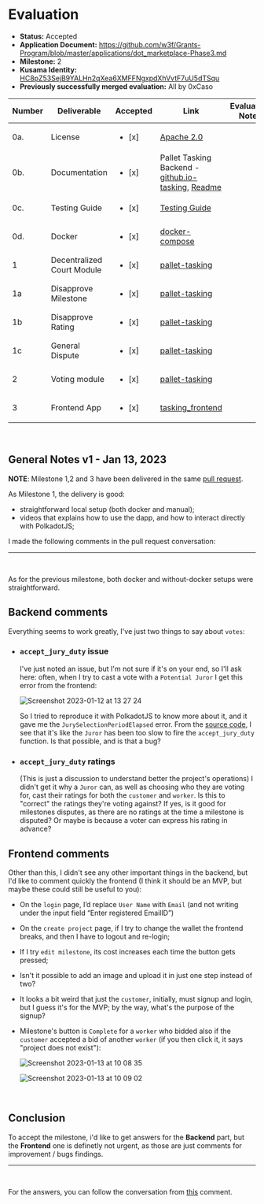 # Evaluation

- **Status:** Accepted
- **Application Document:** https://github.com/w3f/Grants-Program/blob/master/applications/dot_marketplace-Phase3.md
- **Milestone:** 2
- **Kusama Identity:** [HC8pZ53SejB9YALHn2qXea6XMFFNgxpdXhVvtF7uU5dTSqu](https://kusama.subscan.io/account/HC8pZ53SejB9YALHn2qXea6XMFFNgxpdXhVvtF7uU5dTSqu)
- **Previously successfully merged evaluation:** All by 0xCaso

| Number | Deliverable                | Accepted               | Link                                                                                                                                                                                                                                                                                         | Evaluation Notes |
| ------ | -------------------------- | ---------------------- | -------------------------------------------------------------------------------------------------------------------------------------------------------------------------------------------------------------------------------------------------------------------------------------------- | ---------------- |
| 0a.    | License                    | <ul><li>[x] </li></ul> | [Apache 2.0](https://github.com/WowLabz/dot-marketplace-v2/blob/bbeb45c2dfeeb91d2a4e39d191658361375992ef/LICENSE)                                                                                                                                                                            |                  |
| 0b.    | Documentation              | <ul><li>[x] </li></ul> | Pallet Tasking Backend - [github.io-tasking](https://github.com/WowLabz/dot-marketplace-v2/blob/bbeb45c2dfeeb91d2a4e39d191658361375992ef/pallets/pallet-tasking/src/lib.rs), [Readme](https://github.com/WowLabz/dot-marketplace-v2/blob/bbeb45c2dfeeb91d2a4e39d191658361375992ef/README.md) |                  |
| 0c.    | Testing Guide              | <ul><li>[x] </li></ul> | [Testing Guide](https://github.com/WowLabz/dot_marketplace_docker/tree/1357c620a6a10831c22d8cf23279f48c802e681d)                                                                                                                                                                             |                  |
| 0d.    | Docker                     | <ul><li>[x] </li></ul> | [docker-compose](https://github.com/WowLabz/dot_marketplace_docker/blob/1357c620a6a10831c22d8cf23279f48c802e681d/docker-compose.yml)                                                                                                                                                         |                  |
| 1      | Decentralized Court Module | <ul><li>[x] </li></ul> | [pallet-tasking](https://github.com/WowLabz/dot-marketplace-v2/blob/bbeb45c2dfeeb91d2a4e39d191658361375992ef/pallets/pallet-tasking/src/lib.rs)                                                                                                                                              |                  |
| 1a     | Disapprove Milestone       | <ul><li>[x] </li></ul> | [pallet-tasking](https://github.com/WowLabz/dot-marketplace-v2/blob/bbeb45c2dfeeb91d2a4e39d191658361375992ef/pallets/pallet-tasking/src/lib.rs#L836)                                                                                                                                         |                  |
| 1b     | Disapprove Rating          | <ul><li>[x] </li></ul> | [pallet-tasking](https://github.com/WowLabz/dot-marketplace-v2/blob/bbeb45c2dfeeb91d2a4e39d191658361375992ef/pallets/pallet-tasking/src/lib.rs#L740)                                                                                                                                         |                  |
| 1c     | General Dispute            | <ul><li>[x] </li></ul> | [pallet-tasking](https://github.com/WowLabz/dot-marketplace-v2/blob/bbeb45c2dfeeb91d2a4e39d191658361375992ef/pallets/pallet-tasking/src/lib.rs#L668)                                                                                                                                         |                  |
| 2      | Voting module              | <ul><li>[x] </li></ul> | [pallet-tasking](https://github.com/WowLabz/dot-marketplace-v2/blob/bbeb45c2dfeeb91d2a4e39d191658361375992ef/pallets/pallet-tasking/src/lib.rs#L886)                                                                                                                                         |                  |
| 3      | Frontend App               | <ul><li>[x] </li></ul> | [tasking_frontend](https://github.com/WowLabz/tasking_frontend/tree/e28aef80f242a82352ddd7fce29175b8d1b35da6)                                                                                                                                                                                |                  |

<br/>

## General Notes v1 - Jan 13, 2023

**NOTE**: Milestone 1,2 and 3 have been delivered in the same [pull request](https://github.com/w3f/Grant-Milestone-Delivery/pull/674).

As Milestone 1, the delivery is good:

- straightforward local setup (both docker and manual);
- videos that explains how to use the dapp, and how to interact directly with PolkadotJS;

I made the following comments in the pull request conversation:

---

<br/>

As for the previous milestone, both docker and without-docker setups were straightforward.
<br/>

## Backend comments

Everything seems to work greatly, I've just two things to say about `votes`:

- ### `accept_jury_duty` issue

  I've just noted an issue, but I'm not sure if it's on your end, so I'll ask here: often, when I try to cast a vote with a `Potential Juror` I get this error from the frontend:

  ![Screenshot 2023-01-12 at 13 27 24](https://user-images.githubusercontent.com/22419450/212080260-99e489d0-7dff-43fa-bff5-082cd2ac6afc.png)

  So I tried to reproduce it with PolkadotJS to know more about it, and it gave me the `JurySelectionPeriodElapsed` error. From the [source code](https://github.com/WowLabz/dot-marketplace-v2/blob/bbeb45c2dfeeb91d2a4e39d191658361375992ef/pallets/pallet-tasking/src/lib.rs#L920), I see that it's like the `Juror` has been too slow to fire the `accept_jury_duty` function. Is that possible, and is that a bug?

- ### `accept_jury_duty` ratings
  (This is just a discussion to understand better the project's operations)
  I didn't get it why a `Juror` can, as well as choosing who they are voting for, cast their ratings for both the `customer` and `worker`. Is this to "correct" the ratings they're voting against? If yes, is it good for milestones disputes, as there are no ratings at the time a milestone is disputed? Or maybe is because a voter can express his rating in advance?
  <br/>

## Frontend comments

Other than this, I didn't see any other important things in the backend, but I'd like to comment quickly the frontend (I think it should be an MVP, but maybe these could still be useful to you):

- On the `login` page, I’d replace `User Name` with `Email` (and not writing under the input field “Enter registered EmailID”)
- On the `create project` page, if I try to change the wallet the frontend breaks, and then I have to logout and re-login;
- If I try `edit milestone`, its cost increases each time the button gets pressed;
- Isn't it possible to add an image and upload it in just one step instead of two?
- It looks a bit weird that just the `customer`, initially, must signup and login, but I guess it's for the MVP; by the way, what's the purpose of the signup?
- Milestone's button is `Complete` for a `worker` who bidded also if the `customer` accepted a bid of another `worker` (if you then click it, it says "project does not exist"):

  ![Screenshot 2023-01-13 at 10 08 35](https://user-images.githubusercontent.com/22419450/212281950-e60e6f32-e730-4bad-a22d-f9c77486363e.png)

  ![Screenshot 2023-01-13 at 10 09 02](https://user-images.githubusercontent.com/22419450/212281964-7ad06311-5aed-46b6-bf74-c7778084bbaf.png)

<br/>

## Conclusion

To accept the milestone, i'd like to get answers for the **Backend** part, but the **Frontend** one is definetly not urgent, as those are just comments for improvement / bugs findings.

---

<br/>

For the answers, you can follow the conversation from [this](https://github.com/w3f/Grant-Milestone-Delivery/pull/674#issuecomment-1380765274) comment.
